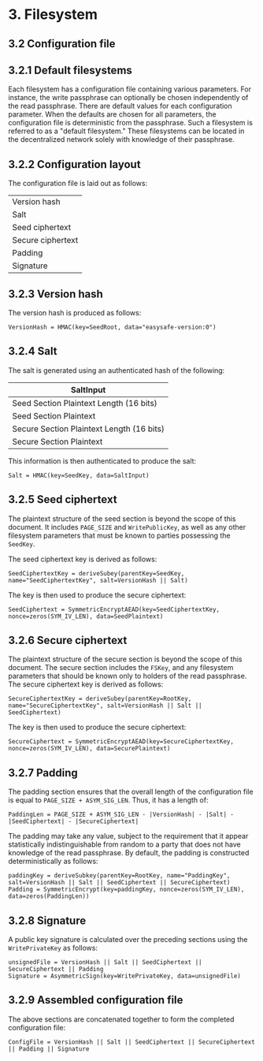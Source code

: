 # 3. Filesystem

## 3.2 Configuration file
## 3.2.1 Default filesystems
Each filesystem has a configuration file containing various parameters. For instance, the write passphrase can optionally be chosen independently of the read passphrase. There are default values for each configuration parameter. When the defaults are chosen for all parameters, the configuration file is deterministic from the passphrase. Such a filesystem is referred to as a "default filesystem." These filesystems can be located in the decentralized network solely with knowledge of their passphrase.

## 3.2.2 Configuration layout

The configuration file is laid out as follows:

|         |
|---------|
| Version hash |
| Salt         |
| Seed ciphertext |
| Secure ciphertext |
| Padding |
| Signature |

## 3.2.3 Version hash

The version hash is produced as follows:

```
VersionHash = HMAC(key=SeedRoot, data="easysafe-version:0")
```

## 3.2.4 Salt

The salt is generated using an authenticated hash of the following:

| SaltInput |
|-|
| Seed Section Plaintext Length (16 bits) |
| Seed Section Plaintext |
| Secure Section Plaintext Length (16 bits) |
| Secure Section Plaintext |

This information is then authenticated to produce the salt:
```
Salt = HMAC(key=SeedKey, data=SaltInput)
```

## 3.2.5 Seed ciphertext
The plaintext structure of the seed section is beyond the scope of this document. It includes `PAGE_SIZE` and `WritePublicKey`, as well as any other filesystem parameters that must be known to parties possessing the `SeedKey`.

The seed ciphertext key is derived as follows:

```
SeedCiphertextKey = deriveSubey(parentKey=SeedKey, name="SeedCiphertextKey", salt=VersionHash || Salt)
```

The key is then used to produce the secure ciphertext:

```
SeedCiphertext = SymmetricEncryptAEAD(key=SeedCiphertextKey, nonce=zeros(SYM_IV_LEN), data=SeedPlaintext)
```

## 3.2.6 Secure ciphertext
The plaintext structure of the secure section is beyond the scope of this document. The secure section includes the `FSKey`, and any filesystem parameters that should be known only to holders of the read passphrase. The secure ciphertext key is derived as follows:

```
SecureCiphertextKey = deriveSubey(parentKey=RootKey, name="SecureCiphertextKey", salt=VersionHash || Salt || SeedCiphertext)
```

The key is then used to produce the secure ciphertext:

```
SecureCiphertext = SymmetricEncryptAEAD(key=SecureCiphertextKey, nonce=zeros(SYM_IV_LEN), data=SecurePlaintext)
```

## 3.2.7 Padding

The padding section ensures that the overall length of the configuration file is equal to `PAGE_SIZE + ASYM_SIG_LEN`. Thus, it has a length of:

```
PaddingLen = PAGE_SIZE + ASYM_SIG_LEN - |VersionHash| - |Salt| - |SeedCiphertext| - |SecureCiphertext|
```

The padding may take any value, subject to the requirement that it appear statistically indistinguishable from random to a party that does not have knowledge of the read passphrase. By default, the padding is constructed deterministically as follows:

```
paddingKey = deriveSubkey(parentKey=RootKey, name="PaddingKey", salt=VersionHash || Salt || SeedCiphertext || SecureCiphertext)
Padding = SymmetricEncrypt(key=paddingKey, nonce=zeros(SYM_IV_LEN), data=zeros(PaddingLen))
```

## 3.2.8 Signature
A public key signature is calculated over the preceding sections using the `WritePrivateKey` as follows:

```
unsignedFile = VersionHash || Salt || SeedCiphertext || SecureCiphertext || Padding
Signature = AsymmetricSign(key=WritePrivateKey, data=unsignedFile)
```

## 3.2.9 Assembled configuration file
The above sections are concatenated together to form the completed configuration file:

```
ConfigFile = VersionHash || Salt || SeedCiphertext || SecureCiphertext || Padding || Signature
```
